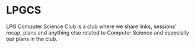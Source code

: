 # LPGCS
LPG Computer Science Club is a club where we share links, sessions' recap, plans and anything else related to Computer Science and especially our plans in the club.
